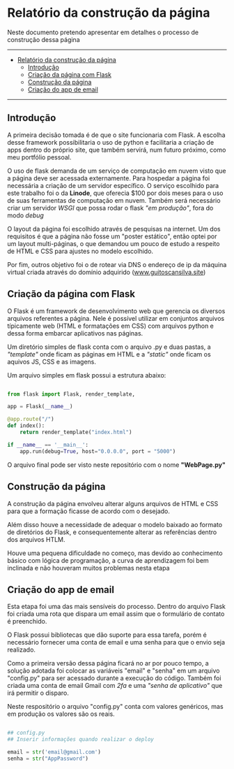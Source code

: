 # Relatório da construção da página

Neste documento pretendo apresentar em detalhes o processo de construção dessa página

---

- [Relatório da construção da página](#relatório-da-construção-da-página)
  - [Introdução](#introdução)
  - [Criação da página com Flask](#criação-da-página-com-flask)
  - [Construção da página](#construção-da-página)
  - [Criação do app de email](#criação-do-app-de-email)

---


## Introdução

A primeira decisão tomada é de que o site funcionaria com Flask. A escolha desse framework possibilitaria o uso de python e facilitaria a criação de apps dentro do próprio site, que também servirá, num futuro próximo, como meu portfólio pessoal.

O uso de flask demanda de um serviço de computação em nuvem visto que a página deve ser acessada externamente. Para hospedar a página foi necessária a criação de um servidor específico. O serviço escolhido para este trabalho foi o da **Linode**, que oferecia $100 por dois meses para o uso de suas ferramentas de computação em nuvem. Também será necessário criar um servidor *WSGI* que possa rodar o flask *"em produção"*, fora do modo *debug*

O layout da página foi escolhido através de pesquisas na internet. Um dos requisitos é que a página não fosse um "poster estático", então optei por um layout multi-páginas, o que demandou um pouco de estudo a respeito de HTML e CSS para ajustes no modelo escolhido.

Por fim, outros objetivo foi o de rotear via DNS o endereço de ip da máquina virtual criada através do domínio adquirido (www.guitoscansilva.site)

## Criação da página com Flask

O Flask é um framework de desenvolvimento web que gerencia os diversos arquivos referentes a página. Nele é possível utilizar em conjuntos arquivos típicamente web (HTML e formatações em CSS) com arquivos python e dessa forma embarcar aplicativos nas páginas.

Um diretório simples de flask conta com o arquivo .py e duas pastas, a *"template"* onde ficam as páginas em HTML e a *"static"* onde ficam os aquivos JS, CSS e as imagens.

Um arquivo simples em flask possui a estrutura abaixo:

```python

from flask import Flask, render_template, 

app = Flask(__name__)

@app.route("/")
def index():
    return render_template("index.html")

if __name__ == '__main__':
    app.run(debug=True, host="0.0.0.0", port = "5000")           

```
O arquivo final pode ser visto neste repositório com o nome **"WebPage.py"**

## Construção da página

A construção da página envolveu alterar alguns arquivos de HTML e CSS para que a formação ficasse de acordo com o desejado. 

Além disso houve a necessidade de adequar o modelo baixado ao formato de diretórios do Flask, e consequentemente alterar as referências dentro dos arquivos HTLM. 

Houve uma pequena dificuldade no começo, mas devido ao conhecimento básico com lógica de programação, a curva de aprendizagem foi bem inclinada e não houveram muitos problemas nesta etapa

## Criação do app de email

Esta etapa foi uma das mais sensíveis do processo. Dentro do arquivo Flask foi criada uma rota que dispara um email assim que o formulário de contato é preenchido. 

O Flask possui bibliotecas que dão suporte para essa tarefa, porém é necessário fornecer uma conta de email e uma senha para que o envio seja realizado.

Como a primeira versão dessa página ficará no ar por pouco tempo, a solução adotada foi colocar as variáveis "email" e "senha" em um arquivo "config.py" para ser acessado durante a execução do código. Também foi criada uma conta de email Gmail com *2fa* e uma *"senha de aplicativo"* que irá permitir o disparo. 

Neste respositório o arquivo "config.py" conta com valores genéricos, mas em produção os valores são os reais. 

```python

## config.py
## Inserir informações quando realizar o deploy

email = str('email@gmail.com') 
senha = str("AppPassword")

```
















